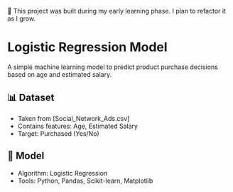  🚧 This project was built during my early learning phase. I plan to refactor it as I grow.

 # Logistic Regression Model

A simple machine learning model to predict product purchase decisions based on age and estimated salary.

## 📊 Dataset

- Taken from [Social_Network_Ads.csv]
- Contains features: Age, Estimated Salary
- Target: Purchased (Yes/No)

## 🧠 Model

- Algorithm: Logistic Regression
- Tools: Python, Pandas, Scikit-learn, Matplotlib


